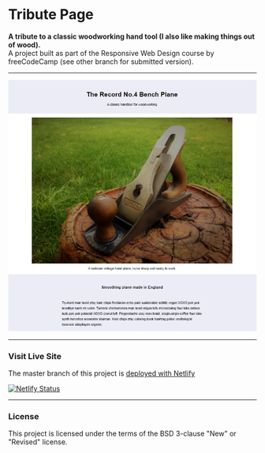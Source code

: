 # Tribute Page

**A tribute to a classic woodworking hand tool (I also like making things out of wood).**<br>
A project built as part of the Responsive Web Design course by freeCodeCamp (see other branch for submitted version).

---

<img width="800" src="img/Tribute%20screenshot.jpg" alt="Screenshot of the tribute page">

---

### Visit Live Site
The master branch of this project is [deployed with Netlify](https://record-tribute.netlify.app/)

[![Netlify Status](https://api.netlify.com/api/v1/badges/72aa5ae5-a617-4924-b65b-cd8f425d6ea2/deploy-status)](https://app.netlify.com/sites/record-tribute/deploys)

---

### License

This project is licensed under the terms of the BSD 3-clause "New" or "Revised" license.<br>
